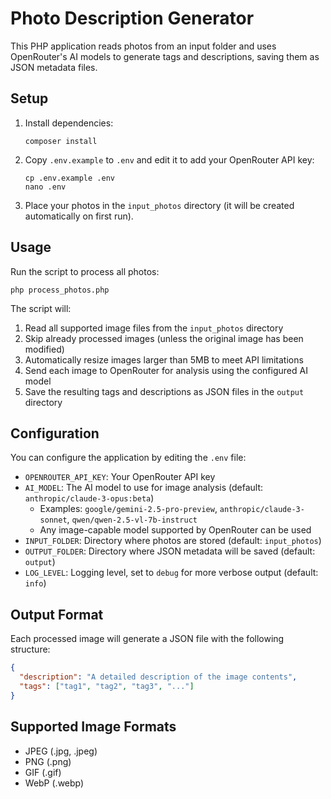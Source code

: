 # Photo Description Generator

This PHP application reads photos from an input folder and uses OpenRouter's AI models to generate tags and descriptions, saving them as JSON metadata files.

## Setup

1. Install dependencies:
   ```
   composer install
   ```

2. Copy `.env.example` to `.env` and edit it to add your OpenRouter API key:
   ```
   cp .env.example .env
   nano .env
   ```

3. Place your photos in the `input_photos` directory (it will be created automatically on first run).

## Usage

Run the script to process all photos:

```
php process_photos.php
```

The script will:
1. Read all supported image files from the `input_photos` directory
2. Skip already processed images (unless the original image has been modified)
3. Automatically resize images larger than 5MB to meet API limitations
4. Send each image to OpenRouter for analysis using the configured AI model
5. Save the resulting tags and descriptions as JSON files in the `output` directory

## Configuration

You can configure the application by editing the `.env` file:

- `OPENROUTER_API_KEY`: Your OpenRouter API key
- `AI_MODEL`: The AI model to use for image analysis (default: `anthropic/claude-3-opus:beta`)
  - Examples: `google/gemini-2.5-pro-preview`, `anthropic/claude-3-sonnet`, `qwen/qwen-2.5-vl-7b-instruct`
  - Any image-capable model supported by OpenRouter can be used
- `INPUT_FOLDER`: Directory where photos are stored (default: `input_photos`)
- `OUTPUT_FOLDER`: Directory where JSON metadata will be saved (default: `output`)
- `LOG_LEVEL`: Logging level, set to `debug` for more verbose output (default: `info`)

## Output Format

Each processed image will generate a JSON file with the following structure:

```json
{
  "description": "A detailed description of the image contents",
  "tags": ["tag1", "tag2", "tag3", "..."]
}
```

## Supported Image Formats

- JPEG (.jpg, .jpeg)
- PNG (.png)
- GIF (.gif)
- WebP (.webp)
